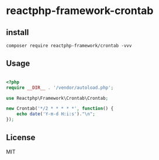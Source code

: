 # reactphp-framework-crontab

## install

```
composer require reactphp-framework/crontab -vvv
```

## Usage


```php

<?php
require __DIR__ . '/vendor/autoload.php';

use Reactphp\Framework\Crontab\Crontab;

new Crontab('*/2 * * * * *', function() {
    echo date('Y-m-d H:i:s')."\n";
});
```

## License

MIT
